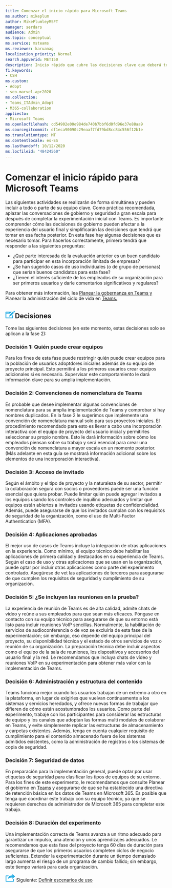 ```yaml
---
title: Comenzar el inicio rápido para Microsoft Teams
ms.author: mikeplum
author: MikePlumleyMSFT
manager: serdars
audience: Admin
ms.topic: conceptual
ms.service: msteams
ms.reviewer: karuanag
localization_priority: Normal
search.appverid: MET150
description: Inicio rápido que cubre las decisiones clave que deberá tomar para la fase 2 de su plan de adopción de Microsoft Teams.
f1.keywords:
- CSH
ms.custom:
- Adopt
- seo-marvel-apr2020
ms.collection:
- Teams_ITAdmin_Adopt
- M365-collaboration
appliesto:
- Microsoft Teams
ms.openlocfilehash: cd54902e00e984de740b7bbf6d0fd96e37e88aa9
ms.sourcegitcommit: df1eca90090c29eaaf7fd79bd8cc84c556f12b1e
ms.translationtype: MT
ms.contentlocale: es-ES
ms.lasthandoff: 10/12/2020
ms.locfileid: "48424560"
---
```

# <a name="governance-quick-start-for-microsoft-teams"></a>Comenzar el inicio rápido para Microsoft Teams

Las siguientes actividades se realizarán de forma simultánea y pueden incluir a todo o parte de su equipo clave. Como práctica recomendada, aplazar las conversaciones de gobierno y seguridad a gran escala para después de completar la experimentación inicial con Teams. Es importante comprender cómo las decisiones de gobierno pueden afectar a la experiencia del usuario final y simplificarán las decisiones que tendrá que tomar en esa fecha posterior. En esta fase hay algunas decisiones que es necesario tomar. Para hacerlos correctamente, primero tendrá que responder a las siguientes preguntas:

- ¿Qué parte interesada de la evaluación anterior es un buen candidato para participar en esta incorporación limitada de empresas?
- ¿Se han sugerido casos de uso individuales (o de grupo de personas) que serían buenos candidatos para esta fase?  
- ¿Tienen el interés suficiente de los empleados de su organización para ser primeros usuarios y darle comentarios significativos y regulares? 

Para obtener más información, lea [Planear la gobernanza en Teams y](plan-teams-governance.md) Planear la administración del ciclo de vida en [Teams.](plan-teams-lifecycle.md)

## <a name="an-icon-representing-a-decision-pointdecisions"></a>![Un icono que representa un punto de decisión](media/teams-adoption-decision-icon.png)Decisiones

Tome las siguientes decisiones (en este momento, estas decisiones solo se aplican a la fase 2):

### <a name="decision-1-who-can-create-teams"></a>Decisión 1: Quién puede crear equipos 

Para los fines de esta fase puede restringir quién puede crear equipos para la población de usuarios adoptdores iniciales además de su equipo de proyecto principal. Esto permitirá a los primeros usuarios crear equipos adicionales si es necesario. Supervisar este comportamiento le dará información clave para su amplia implementación.

### <a name="decision-2-teams-naming-conventions"></a>Decisión 2: Convenciones de nomenclatura de Teams 

Es probable que desee implementar algunas convenciones de nomenclatura para su amplia implementación de Teams y comprobar si hay nombres duplicados. En la fase 2 le sugerimos que implemente una convención de nomenclatura manual solo para sus proyectos iniciales. El procedimiento recomendado para esto es llevar a cabo una incorporación interactiva con el equipo de proyecto del usuario inicial y permitirles seleccionar su propio nombre. Esto le dará información sobre cómo los empleados piensan sobre su trabajo y será esencial para crear una convención de nomenclatura a mayor escala en un momento posterior. (Más adelante en esta guía se mostrará información adicional sobre los elementos de una incorporación interactiva).

### <a name="decision-3-guest-access"></a>Decisión 3: Acceso de invitado

Según el ámbito y el tipo de proyecto y la naturaleza de su sector, permitir la colaboración segura con socios o proveedores puede ser una función esencial que quiera probar. Puede limitar quién puede agregar invitados a los equipos usando los controles de inquilino adecuados y limitar qué equipos están abiertos a invitados usando etiquetas de confidencialidad. Además, puede asegurarse de que los invitados cumplan con los requisitos de seguridad de la organización, como el uso de Multi-Factor Authentication (MFA).

### <a name="decision-4-approved-apps"></a>Decisión 4: Aplicaciones aprobadas

El mejor uso de casos de Teams incluye la integración de otras aplicaciones en la experiencia. Como mínimo, el equipo técnico debe habilitar las aplicaciones de primera calidad y destacados en su experiencia de Teams. Según el caso de uso y otras aplicaciones que se usan en la organización, puede optar por incluir otras aplicaciones como parte del experimento controlado. Asegúrese de vet las aplicaciones de terceros para asegurarse de que cumplen los requisitos de seguridad y cumplimiento de su organización.

### <a name="decision-5-are-meetings-included-in-your-test"></a>Decisión 5: ¿Se incluyen las reuniones en la prueba? 

La experiencia de reunión de Teams es de alta calidad, admite chats de vídeo y reúne a sus empleados para que sean más eficaces. Póngase en contacto con su equipo técnico para asegurarse de que su entorno está listo para incluir reuniones VoIP sencillas. Normalmente, la habilitación de servicios de audioconferencia o de voz se excluiría de esta fase de la experimentación; sin embargo, eso depende del equipo principal del proyecto, su disponibilidad técnica y el estado de otros servicios de voz o reunión de su organización. La preparación técnica debe incluir aspectos como el equipo de la sala de reuniones, los dispositivos y accesorios del usuario final y la red. Le recomendamos que incluya chats de vídeo y reuniones VoIP en su experimentación para obtener más valor con la implementación de Teams. 

### <a name="decision-6-content-management-and-structure"></a>Decisión 6: Administración y estructura del contenido
Teams funciona mejor cuando los usuarios trabajan de un extremo a otro en la plataforma, en lugar de exigirles que vuelvan continuamente a los sistemas y servicios heredados, y ofrece nuevas formas de trabajar que difieren de cómo están acostumbrados los usuarios. Como parte del experimento, trabaje con los participantes para considerar las estructuras de equipo y los canales que adoptan las formas multi modales de colaborar en Teams, y evite simplemente replicar las estructuras de almacenamiento y carpetas existentes. Además, tenga en cuenta cualquier requisito de cumplimiento para el contenido almacenado fuera de los sistemas admitidos existentes, como la administración de registros o los sistemas de copia de seguridad.

### <a name="decision-7--data-security"></a>Decisión 7: Seguridad de datos

En preparación para la implementación general, puede optar por usar etiquetas de seguridad para clasificar los tipos de equipos de su entorno. Para los fines de este experimento, le recomendamos que consulte Planear el gobierno en [Teams](plan-teams-governance.md) y asegurarse de que se ha establecido una directiva de retención básica en los datos de Teams en Microsoft 365. Es posible que tenga que coordinar este trabajo con su equipo técnico, ya que se requieren derechos de administrador de Microsoft 365 para completar este trabajo.

### <a name="decision-8-length-of-your-experiment"></a>Decisión 8: Duración del experimento

Una implementación correcta de Teams avanza a un ritmo adecuado para garantizar un impulso, una atención y unos aprendizajes adecuados. Le recomendamos que esta fase del proyecto tenga 60 días de duración para asegurarse de que los primeros usuarios completen ciclos de negocio suficientes. Extender la experimentación durante un tiempo demasiado largo aumenta el riesgo de un programa de cambio fallido; sin embargo, este tiempo variará para cada organización.  

![Un icono que representa el siguiente paso ](media/teams-adoption-next-icon.png) Siguiente: [Definir escenarios de uso](teams-adoption-define-usage-scenarios.md)

